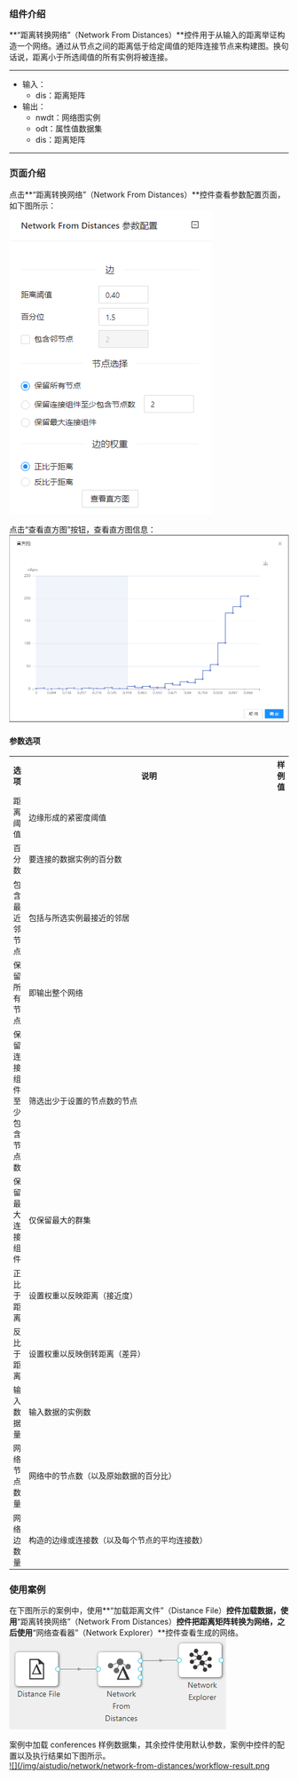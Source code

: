 ### 组件介绍
**“距离转换网络”（Network From Distances）**控件用于从输入的距离举证构造一个网络。通过从节点之间的距离低于给定阈值的矩阵连接节点来构建图。换句话说，距离小于所选阈值的所有实例将被连接。

<hr/>

- 输入：
  - dis：距离矩阵
- 输出：
  - nwdt：网络图实例
  - odt：属性值数据集
  - dis：距离矩阵

<hr/>


### 页面介绍
点击**“距离转换网络”（Network From Distances）**控件查看参数配置页面，如下图所示：  
[ ![](/img/aistudio/network/network-from-distances/param.png) ](/img/aistudio/network/network-from-distances/param.png)

点击“查看直方图”按钮，查看直方图信息：  
[ ![](/img/aistudio/network/network-from-distances/interaction.png) ](/img/aistudio/network/network-from-distances/interaction.png)

#### 参数选项
<table>
  <tr>
    <th>选项</th>
    <th width="650">说明</th>
    <th>样例值</th>
  </tr>
  <tr>
      <td>距离阈值</td> 
      <td>
      边缘形成的紧密度阈值
      </td> 
      <td></td>
  </tr>
  <tr>
      <td>百分数</td> 
      <td>
      要连接的数据实例的百分数
      </td> 
      <td></td>
  </tr>
  <tr>
      <td>包含最近邻节点</td> 
      <td>
      包括与所选实例最接近的邻居
      </td> 
      <td></td>
  </tr>
  <tr>
      <td>保留所有节点</td> 
      <td>
      即输出整个网络
      </td> 
      <td></td>
  </tr>
  <tr>
      <td>保留连接组件至少包含节点数</td> 
      <td>
      筛选出少于设置的节点数的节点
      </td> 
      <td></td>
  </tr>
  <tr>
      <td>保留最大连接组件</td> 
      <td>
      仅保留最大的群集
      </td> 
      <td></td>
  </tr>
  <tr>
      <td>正比于距离</td> 
      <td>
      设置权重以反映距离（接近度）
      </td> 
      <td></td>
  </tr>
  <tr>
      <td>反比于距离</td> 
      <td>
      设置权重以反映倒转距离（差异）
      </td> 
      <td></td>
  </tr>
  <tr>
      <td>输入数据量</td> 
      <td>
      输入数据的实例数
      </td> 
      <td></td>
  </tr>
  <tr>
      <td>网络节点数量</td> 
      <td>
      网络中的节点数（以及原始数据的百分比）
      </td> 
      <td></td>
  </tr>
  <tr>
      <td>网络边数量</td> 
      <td>
      构造的边缘或连接数（以及每个节点的平均连接数）
      </td> 
      <td></td>
  </tr>
</table>

### 使用案例
在下图所示的案例中，使用**“加载距离文件”（Distance File）**控件加载数据，使用**“距离转换网络”（Network From Distances）**控件把距离矩阵转换为网络，之后使用**“网络查看器”（Network Explorer）**控件查看生成的网络。  
[ ![](/img/aistudio/network/network-from-distances/workflow.png) ](/img/aistudio/network/network-from-distances/workflow.png)

案例中加载 conferences 样例数据集，其余控件使用默认参数，案例中控件的配置以及执行结果如下图所示。  
[ ![](/img/aistudio/network/network-from-distances/workflow-result.png ](/img/aistudio/network/network-from-distances/workflow-result.png)